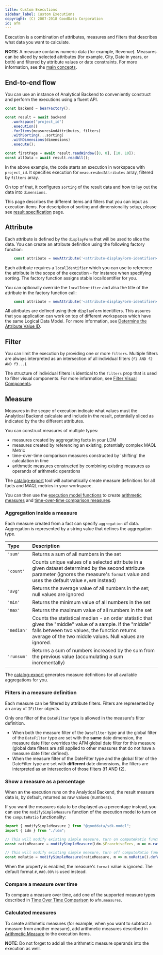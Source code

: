 ```yaml
---
title: Custom Executions
sidebar_label: Custom Executions
copyright: (C) 2007-2018 GoodData Corporation
id: afm
---
```


Execution is a combination of attributes, measures and filters that describes what data you want to calculate. 

**NOTE:** A measure contains numeric data (for example, Revenue). Measures can be sliced by selected attributes (for example, City, Date in years, or both) and filtered by attribute values or date constraints. For more information, see the [main concepts](01_intro__platform_intro.md#main-concepts).   

## End-to-end flow

You can use an instance of Analytical Backend to conveniently construct and perform the executions using a fluent API. 

```javascript
const backend = bearFactory();

const result = await backend
   .workspace("project_id")
   .execution()
   .forItems(measuresAndAttributes, filters)
   .withSorting(...sorting)
   .withDimensions(dimensions)
   .execute();

const firstPage = await result.readWindow([0, 0], [10, 10]);
const allData = await result.readAll();
```

In the above example, the code starts an execution in workspace with `project_id`. It specifies execution for `measuresAndAttributes` array, 
filtered by `filters` array. 

On top of that, it configures `sorting` of the result data and how to lay out the data into `dimensions`. 

This page describes the different items and filters that you can input as execution items. For description of sorting
and dimensionality setup, please see [result specification](50_custom__result_specification.md) page.

## Attribute

Each attribute is defined by the `displayForm` that will be used to slice the data. You can create an attribute 
definition using the following factory function:

```javascript
    const attribute = newAttribute('<attribute-displayForm-identifier>');
```

Each attribute requires a `localIdentifier` which you can use to reference the attribute in the scope of the execution - 
for instance when specifying sorting. The factory function assigns stable localIdentifier for you. 

You can optionally override the `localIdentifier` and also the title of the attribute in the factory function call:

```javascript
    const attribute = newAttribute('<attribute-displayForm-identifier>', m => m.localId('myLocalId').alias('My Attribute'));
```

All attributes are defined using their `displayForm` identifiers. This assures that you application can work on top of
different workspaces which have the same Logical Data Model. For more information, see [Determine the Attribute Value ID](https://help.gooddata.com/display/doc/Determine+the+Attribute+Value+ID).

## Filter

You can limit the execution by providing one or more `filters`. Multiple filters are always interpreted as an intersection of all individual filters \(`f1 AND f2 AND f3...`).

The structure of individual filters is identical to the `filters` prop that is used to filter visual components. For more information, see [Filter Visual Components](30_tips__filter_visual_components.md).

## Measure

Measures in the scope of execution indicate what values must the Analytical Backend calculate and include in the result,
potentially sliced as indicated by the the different attributes.

You can construct measures of multiple types:

-  measures created by aggregating facts in your LDM
-  measures created by referencing an existing, potentially complex MAQL Metric
-  time-over-time comparison measures constructed by 'shifting' the calculation in time
-  arithmetic measures constructed by combining existing measures as operands of arithmetic operations

The [catalog-export](02_start__catalog_export.md) tool will automatically create measure definitions for all facts
and MAQL metrics in your workspace.

You can then use the [execution model functions](02_start__model_helpers.md) to create [arithmetic measures](20_misc__arithmetic_measure.md)
and [time-over-time comparison measures](20_misc__time_over_time_comparison.md).

### Aggregation inside a measure

Each measure created from a fact can specify `aggregation` of data. Aggregation is represented by a string value that defines the aggregation type.

| Type | Description |
| :--- | :--- |
| `'sum'` | Returns a sum of all numbers in the set |
| `'count'` | Counts unique values of a selected attribute in a given dataset determined by the second attribute parameter  (ignores the measure's `format` value and uses the default value `#,##0` instead) |
| `'avg'` | Returns the average value of all numbers in the set; null values are ignored |
| `'min'` | Returns the minimum value of all numbers in the set |
| `'max'` | Returns the maximum value of all numbers in the set |
| `'median'` | Counts the statistical median - an order statistic that gives the "middle" value of a sample. If the "middle" falls between two values, the function returns average of the two middle values. Null values are ignored. |
| `'runsum'` | Returns a sum of numbers increased by the sum from the previous value \(accumulating a sum incrementally\) |

The [catalog-export](02_start__catalog_export.md) generates measure definitions for all available aggregations for you.

### Filters in a measure definition

Each measure can be filtered by attribute filters. Filters are represented by an array of `IFilter` objects. 

Only one filter of the `DateFilter` type is allowed in the measure's filter definition.

* When both the measure filter of the `DateFilter` type and the global filter of the `DateFilter` type are set with 
  the **same** date dimension, the measure date filter overrides the AFM global date filter for this measure 
  \(global date filters are still applied to other measures that do not have a measure date filter defined\).
* When the measure filter of the DateFilter type and the global filter of the DateFilter type are set 
  with **different** date dimensions, the filters are interpreted as an intersection of those filters (f1 AND f2).

### Show a measure as a percentage

When an the execution runs on the Analytical Backend, the result measure data is, by default, returned as raw values \(numbers\).

If you want the measures data to be displayed as a percentage instead, you can use the `modifySimpleMeasure` function
of the execution model to turn on the `computeRatio` functionality:

```javascript
import { modifySimpleMeasure } from "@gooddata/sdk-model";
import { Ldm } from "./ldm";

// This will modify existing simple measure, turn on computeRatio functionality and associate new, default localId
const ratioMeasure = modifySimpleMeasure(Ldm.$FranchiseFees, m => m.ratio().defaultLocalId());

// This will modify existing simple measure, turn off computeRatio functionality and associate new, default localId
const noRatio = modifySimpleMeasure(ratioMeasure, m => m.noRatio().defaultLocalId());
```

When the property is enabled, the measure's `format` value is ignored. The default format `#,##0.00%` is used instead.

### Compare a measure over time

To compare a measure over time, add one of the supported measure types described 
in [Time Over Time Comparison](20_misc__time_over_time_comparison.md) to `afm.measures`.

### Calculated measures

To create arithmetic measures (for example, when you want to subtract a measure from another measure), 
add arithmetic measures described in [Arithmetic Measure](20_misc__arithmetic_measure.md) to the execution items.

**NOTE**: Do not forget to add all the arithmetic measure operands into the execution as well.


